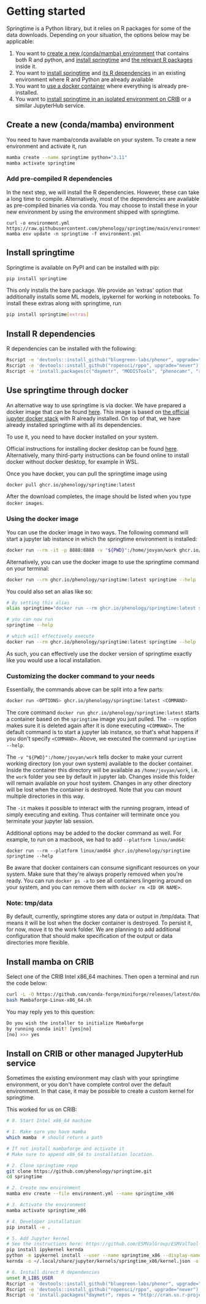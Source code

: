 # Getting started

Springtime is a Python library, but it relies on R packages for some of the data
downloads. Depending on your situation, the options below may be applicable:

1. You want to [create a new (conda/mamba)
   environment](#create-a-new-condamamba-environment) that contains both R and
   python, and [install springtime](#install-springtime) and [the relevant R
   packages](#install-r-dependencies) inside it.
2. You want to [install springtime](#install-springtime) and [its R
   dependencies](#install-r-dependencies) in an existing environment where R and
   Python are already available
3. You want to [use a docker container](#use-springtime-through-docker) where
   everything is already pre-installed.
4. You want to [install springtime in an isolated environment on
   CRIB](#install-on-crib-or-other-managed-jupyterhub-service) or a similar
   JupyterHub service.

## Create a new (conda/mamba) environment

You need to have mamba/conda available on your system. To create a new environment
and activate it, run

```bash
mamba create --name springtime python="3.11"
mamba activate springtime
```

### Add pre-compiled R dependencies

In the next step, we will install the R dependencies. However, these can take a long time to compile. Alternatively, most of the dependencies are available as pre-compiled binaries via conda. You may choose to install these in your new environment by using the environment shipped with springtime.

```shell
curl -o environment.yml https://raw.githubusercontent.com/phenology/springtime/main/environment.yml
mamba env update -n springtime -f environment.yml
```

## Install springtime

Springtime is available on PyPI and can be installed with pip:

```bash
pip install springtime
```

This only installs the bare package. We provide an 'extras' option that additionally installs some ML models, ipykernel for working in notebooks. To install these extras along with springtime, run

```bash
pip install springtime[extras]
```

## Install R dependencies

R dependencies can be installed with the following:

```bash
Rscript -e 'devtools::install_github("bluegreen-labs/phenor", upgrade="never")'
Rscript -e 'devtools::install_github("ropensci/rppo", upgrade="never")'
Rscript -e 'install.packages(c("daymetr", "MODISTools", "phenocamr", "rnpn"), repos = "http://cran.us.r-project.org")'
```

## Use springtime through docker

An alternative way to use springtime is via docker. We have prepared a docker
image that can be found
[here](https://github.com/phenology/springtime/pkgs/container/springtime). This
image is based on [the official jupyter docker
stack](https://jupyter-docker-stacks.readthedocs.io/en/latest/using/selecting.html#jupyter-r-notebook)
with R already installed. On top of that, we have already installed springtime
with all its dependencies.

To use it, you need to have docker installed on your system.

Official instructions for installing docker desktop can be found
[here](https://docs.docker.com/engine/install/). Alternatively, many third-party
instructions can be found online to install docker without docker
desktop, for example in WSL.

Once you have docker, you can pull the springtime image using

```bash
docker pull ghcr.io/phenology/springtime:latest
```

After the download completes, the image should be listed when you type `docker images`.

### Using the docker image

You can use the docker image in two ways. The following command will start a
jupyter lab instance in which the springtime environment is installed:

```bash
docker run --rm -it -p 8888:8888 -v "${PWD}":/home/jovyan/work ghcr.io/phenology/springtime:latest
```

Alternatively, you can use the docker image to use the springtime command on
your terminal:

```bash
docker run --rm ghcr.io/phenology/springtime:latest springtime --help
```

You could also set an alias like so:

```bash
# By setting this alias
alias springtime="docker run --rm ghcr.io/phenology/springtime:latest springtime"

# you can now run
springtime --help

# which will effectively execute
docker run --rm ghcr.io/phenology/springtime:latest springtime --help
```

As such, you can effectively use the docker version of springtime exactly like
you would use a local installation.

### Customizing the docker command to your needs

Essentially, the commands above can be split into a few parts:

```bash
docker run <OPTIONS> ghcr.io/phenology/springtime:latest <COMMAND>
```

The core command `docker run ghcr.io/phenology/springtime:latest` starts a container based on the
`springtime` image you just pulled. The `--rm` option makes sure it is deleted
again after it is done executing `<COMMAND>`. The default command is to start a
jupyter lab instance, so that's what happens if you don't specify `<COMMAND>`.
Above, we executed the command `springtime --help`.

The `-v "${PWD}":/home/jovyan/work` tells docker to make your current working
directory (on your own system) available to the docker container. Inside the
container this directory will be available as `/home/jovyan/work`, i.e. the
`work` folder you see by default in jupyter lab. Changes inside this folder will
remain available on your host system. Changes in any other directory will be
lost when the container is destroyed. Note that you can mount multiple
directories in this way.

The `-it` makes it possible to interact with the running program, intead of
simply executing and exiting. Thus container will terminate once you terminate
your jupyter lab session.

Additional options may be added to the docker command as well. For example, to
run on a macbook, we had to add `--platform linux/amd64`:

```
docker run --rm --platform linux/amd64 ghcr.io/phenology/springtime springtime --help
```

Be aware that docker containers can consume significant resources on your
system. Make sure that they're always properly removed when you're ready. You
can run `docker ps -a` to see all containers lingering around on your system,
and you can remove them with `docker rm <ID OR NAME>`.

### Note: tmp/data

By default, currently, springtime stores any data or output in /tmp/data. That
means it will be lost when the docker container is destroyed. To persist it, for
now, move it to the work folder. We are planning to add additional configuration
that should make specification of the output or data directories more flexible.

## Install mamba on CRIB

Select one of the CRIB Intel x86_64 machines. Then open a terminal and run the code below:

```bash
curl -L -O https://github.com/conda-forge/miniforge/releases/latest/download/Mambaforge-Linux-x86_64.sh
bash Mambaforge-Linux-x86_64.sh
```
You may reply yes to this question:

```bash
Do you wish the installer to initialize Mambaforge
by running conda init? [yes|no]
[no] >>> yes
```

## Install on CRIB or other managed JupyterHub service

Sometimes the existing environment may clash with your springtime environment,
or you don't have complete control over the default environment. In that case,
it may be possible to create a custom kernel for springtime.

This worked for us on CRIB:

```bash
# 0. Start Intel x86_64 machine

# 1. Make sure you have mamba
which mamba  # should return a path

# If not install mambaforge and activate it
# Make sure to append x86_64 to installation location.

# 2. Clone springtime repo
git clone https://github.com/phenology/springtime.git
cd springtime

# 2. Create new environment
mamba env create --file environment.yml --name springtime_x86

# 3. Activate the environment
mamba activate springtime_x86

# 4. Developer installation
pip install -e .

# 5. Add Jupyter kernel
# See the instructions here: https://github.com/ESMValGroup/ESMValTool-JupyterLab#using-a-custom-kernel-script
pip install ipykernel kernda
python -m ipykernel install --user --name springtime_x86 --display-name="Springtime x86" --env R_LIBS_USER $CONDA_PREFIX/lib/R/library
kernda -o ~/.local/share/jupyter/kernels/springtime_x86/kernel.json -o

# 6. Install direct R dependencies
unset R_LIBS_USER
Rscript -e 'devtools::install_github("bluegreen-labs/phenor", upgrade="never")'
Rscript -e 'devtools::install_github("ropensci/rppo", upgrade="never")'
Rscript -e 'install.packages("daymetr", repos = "http://cran.us.r-project.org")'
```
